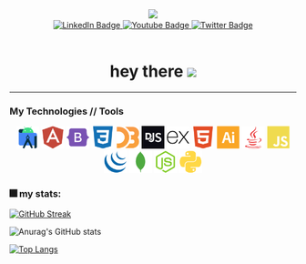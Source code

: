 <div id="header" align="center">
  <img src="https://media.giphy.com/media/M9gbBd9nbDrOTu1Mqx/giphy.gif" width="100"/>
</div>
<div id="badges" align="center">
  <a target="_blank" href="https://www.linkedin.com/in/r-bowden/">
    <img src="https://img.shields.io/badge/LinkedIn-blue?style=for-the-badge&logo=linkedin&logoColor=white" alt="LinkedIn Badge"/>
  </a>
  <a target="_blank" href="https://www.youtube.com/channel/UCNAOKNDuLEDCT7_dNNd08yA">
    <img src="https://img.shields.io/badge/YouTube-red?style=for-the-badge&logo=youtube&logoColor=white" alt="Youtube Badge"/>
  </a>
  <a target="_blank" href="https://twitter.com/CodeByRob">
    <img src="https://img.shields.io/badge/Twitter-blue?style=for-the-badge&logo=twitter&logoColor=white" alt="Twitter Badge"/>
  </a>
</div>
<div align="center">
  <img src="https://komarev.com/ghpvc/?username=Code-by-Rob&style=flat-square&color=blue" alt=""/>
</div>
<div align="center">
  <h1>
    hey there
    <img src="https://media.giphy.com/media/26xBwdIuRJiAIqHwA/giphy.gif" width="80px"/>
  </h1>
</div>

---

### My Technologies // Tools

<div align="center">
  <img src="https://github.com/devicons/devicon/blob/master/icons/androidstudio/androidstudio-original.svg" alt="Android" width="40" height="40"/>
  <img src="https://github.com/devicons/devicon/blob/master/icons/angularjs/angularjs-plain.svg" alt="Angular" width="40" height="40"/>
  <img src="https://github.com/devicons/devicon/blob/master/icons/bootstrap/bootstrap-plain.svg" alt="Bootstrap" width="40" height="40"/>
  <img src="https://github.com/devicons/devicon/blob/master/icons/css3/css3-plain.svg" alt="CSS3" width="40" height="40"/>
  <img src="https://github.com/devicons/devicon/blob/master/icons/d3js/d3js-plain.svg" alt="D3.js" width="40" height="40"/>
  <img src="https://github.com/devicons/devicon/blob/master/icons/discordjs/discordjs-original.svg" alt="D3.js" width="40" height="40"/>
  <img src="https://github.com/devicons/devicon/blob/master/icons/express/express-original.svg" alt="Express.js" width="40" height="40"/>
  <img src="https://github.com/devicons/devicon/blob/master/icons/html5/html5-plain.svg" alt="HTML5" width="40" height="40"/>
  <img src="https://github.com/devicons/devicon/blob/master/icons/illustrator/illustrator-plain.svg" alt="Adobe Illustrator" width="40" height="40"/>
  <img src="https://github.com/devicons/devicon/blob/master/icons/java/java-plain.svg" alt="Java" width="40" height="40"/>
  <img src="https://github.com/devicons/devicon/blob/master/icons/javascript/javascript-plain.svg" alt="JavaScript" width="40" height="40"/>
  <img src="https://github.com/devicons/devicon/blob/master/icons/jquery/jquery-plain.svg" alt="JQuery" width="40" height="40"/>
  <img src="https://github.com/devicons/devicon/blob/master/icons/mongodb/mongodb-plain.svg" alt="MongoDB" width="40" height="40"/>
  <img src="https://github.com/devicons/devicon/blob/master/icons/nodejs/nodejs-plain.svg" alt="Nodejs" width="40" height="40"/>
  <img src="https://github.com/devicons/devicon/blob/master/icons/python/python-plain.svg" alt="Python" width="40" height="40"/>
</div>

### 🎆 my stats:

[![GitHub Streak](http://github-readme-streak-stats.herokuapp.com?user=Code-By-Rob&theme=Javascript-dark&hide_border=true&date_format=j%2Fn%5B%2FY%5D)](https://git.io/streak-stats)

![Anurag's GitHub stats](https://github-readme-stats.vercel.app/api?username=Code-By-Rob&show_icons=true&theme=highcontrast&hide_border=true)

[![Top Langs](https://github-readme-stats.vercel.app/api/top-langs/?username=Code-By-Rob&layout=compact&langs_count=8&theme=highcontrast&hide_border=true)](https://github.com/anuraghazra/github-readme-stats)


<!--
**Code-By-Rob/Code-By-Rob** is a ✨ _special_ ✨ repository because its `README.md` (this file) appears on your GitHub profile.

Here are some ideas to get you started:

- 🔭 I’m currently working on ...
- 🌱 I’m currently learning ...
- 👯 I’m looking to collaborate on ...
- 🤔 I’m looking for help with ...
- 💬 Ask me about ...
- 📫 How to reach me: ...
- 😄 Pronouns: ...
- ⚡ Fun fact: ...
-->
